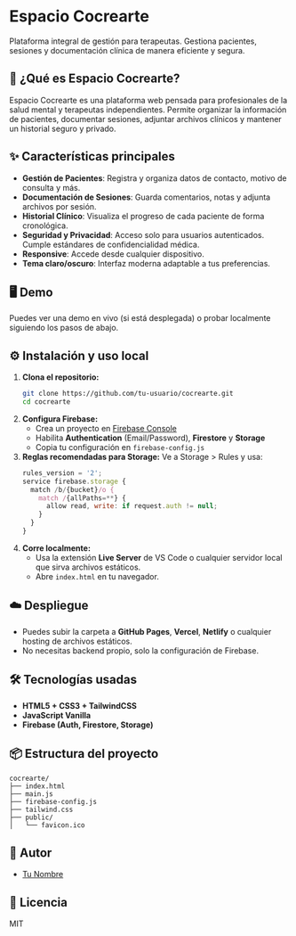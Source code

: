 # Espacio Cocrearte

Plataforma integral de gestión para terapeutas. Gestiona pacientes, sesiones y documentación clínica de manera eficiente y segura.

## 🚀 ¿Qué es Espacio Cocrearte?
Espacio Cocrearte es una plataforma web pensada para profesionales de la salud mental y terapeutas independientes. Permite organizar la información de pacientes, documentar sesiones, adjuntar archivos clínicos y mantener un historial seguro y privado.

## ✨ Características principales
- **Gestión de Pacientes**: Registra y organiza datos de contacto, motivo de consulta y más.
- **Documentación de Sesiones**: Guarda comentarios, notas y adjunta archivos por sesión.
- **Historial Clínico**: Visualiza el progreso de cada paciente de forma cronológica.
- **Seguridad y Privacidad**: Acceso solo para usuarios autenticados. Cumple estándares de confidencialidad médica.
- **Responsive**: Accede desde cualquier dispositivo.
- **Tema claro/oscuro**: Interfaz moderna adaptable a tus preferencias.

## 🖥️ Demo
Puedes ver una demo en vivo (si está desplegada) o probar localmente siguiendo los pasos de abajo.

## ⚙️ Instalación y uso local
1. **Clona el repositorio:**
   ```bash
   git clone https://github.com/tu-usuario/cocrearte.git
   cd cocrearte
   ```
2. **Configura Firebase:**
   - Crea un proyecto en [Firebase Console](https://console.firebase.google.com/)
   - Habilita **Authentication** (Email/Password), **Firestore** y **Storage**
   - Copia tu configuración en `firebase-config.js`
3. **Reglas recomendadas para Storage:**
   Ve a Storage > Rules y usa:
   ```js
   rules_version = '2';
   service firebase.storage {
     match /b/{bucket}/o {
       match /{allPaths=**} {
         allow read, write: if request.auth != null;
       }
     }
   }
   ```
4. **Corre localmente:**
   - Usa la extensión **Live Server** de VS Code o cualquier servidor local que sirva archivos estáticos.
   - Abre `index.html` en tu navegador.

## ☁️ Despliegue
- Puedes subir la carpeta a **GitHub Pages**, **Vercel**, **Netlify** o cualquier hosting de archivos estáticos.
- No necesitas backend propio, solo la configuración de Firebase.

## 🛠️ Tecnologías usadas
- **HTML5 + CSS3 + TailwindCSS**
- **JavaScript Vanilla**
- **Firebase (Auth, Firestore, Storage)**

## 📦 Estructura del proyecto
```
cocrearte/
├── index.html
├── main.js
├── firebase-config.js
├── tailwind.css
├── public/
│   └── favicon.ico
```

## 👤 Autor
- [Tu Nombre](https://github.com/cristiansan)

## 📄 Licencia
MIT 